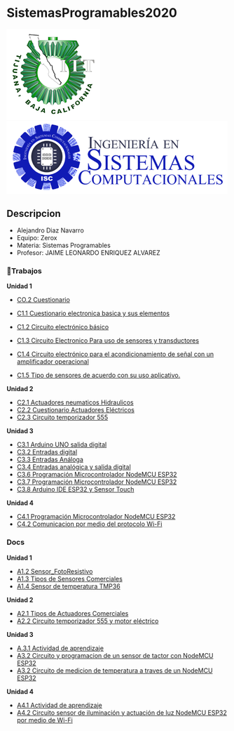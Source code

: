 # SistemasProgramables2020
![Tec](img/tec.png)
![Sistemas](img/Sistemas.png)

## Descripcion
* Alejandro Diaz Navarro
* Equipo: Zerox
* Materia: Sistemas Programables
* Profesor: JAIME LEONARDO ENRIQUEZ ALVAREZ
### :green_book:Trabajos
**Unidad 1**
* [CO.2 Cuestionario](/Trabajos/CO.2_AlejandroDiazNavarro_Zerox.md)
* [C1.1 Cuestionario electronica basica y sus elementos](Trabajos/C1.1_AlejandroDiazNavarro_Zerox.md)
* [C1.2 Circuito electrónico básico](/Trabajos/C1.2-AlejandroDiazNavarro_Zerox.md)
* [C1.3 Circuito Electronico Para uso de sensores y transductores](Trabajos/C1.3_AlejandroDiazNavarro_Zerox.md)
* [C1.4 Circuito electrónico para el acondicionamiento de señal con un amplificador operacional](Trabajos/C1.4_AlejandroDiazNavarro_Zerox.md)

* [C1.5 Tipo de sensores de acuerdo con su uso aplicativo.](/Trabajos/C1.5_AlejandroDiazNavarro_Zerox.md)

**Unidad 2**
* [C2.1 Actuadores neumaticos Hidraulicos](/Trabajos/C2.1_AlejandroDiazNavarro_Zerox.md)
* [C2.2 Cuestionario Actuadores Eléctricos](/Trabajos/C2.2_AlejandroDiazNavarro_Zerox.md)
* [C2.3 Circuito temporizador 555](/Trabajos/C2.3_AlejandroDiazNavarro_Zerox.md)

**Unidad 3**
* [C3.1 Arduino UNO salida digital](Trabajos/C3.1_AlejandroDiazNavarro_Zerox.md)
* [C3.2 Entradas digital](Trabajos/C3.2_AlejandroDiazNavarro_Zerox.md)
* [C3.3 Entradas Análoga](Trabajos/C3.3_AlejandroDiazNavarro_Zerox.md)
* [C3.4 Entradas analógica y salida digital](Trabajos/C3.4_AlejandroDiazNavarro_Zerox.md)
* [C3.6 Programación Microcontrolador NodeMCU ESP32](Trabajos/C3.6_AlejandroDiazNavarro_Zerox.md)
* [C3.7 Programación Microcontrolador NodeMCU ESP32](Trabajos/C3.7_AlejandroDiazNavarro_Zerox.md)
* [C3.8 Arduino IDE ESP32 y Sensor Touch](/Trabajos/C3.8_AlejandroDiazNavarro_Zerox.md)

**Unidad 4**
* [C4.1 Programación Microcontrolador NodeMCU ESP32](Trabajos/C4.1_AlejandroDiazNavarro.md)
* [C4.2 Comunicacion por medio del protocolo Wi-Fi](/Trabajos/C4.2_AlejandroDiazNavarro_Zerox.md)

### Docs
**Unidad 1**
* [A1.2 Sensor_FotoResistivo](Trabajos/A1.2.AlejandroDiazNavarro_Zerox.md)
* [A1.3 Tipos de Sensores Comerciales](/Trabajos/A1.3_AlejandroDiazNavarro_Zerox.md)
* [A1.4 Sensor de temperatura TMP36](/Trabajos/A1.4_AlejandroDiazNavarro_Zerox.md)
  
 **Unidad 2**
  * [A2.1 Tipos de Actuadores Comerciales](/Trabajos/A2.1_AlejandroDiazNavarro_Zerox.md)
  * [A2.2 Circuito temporizador 555 y motor eléctrico](Trabajos/A2.2_AlejandroDiazNavarro_Zerox.md)

**Unidad 3**
* [A.3.1 Actividad de aprendizaje](Trabajos/A3.1_AlejandroDiazNavarro_Zerox.md)
* [A3.2 Circuito y programacion de un sensor de tactor con NodeMCU ESP32](/Trabajos/A3.2_AlejandroDiazNavarro_Zerox.md)
* [A3.2 Circuito de medicion de temperatura a traves de un NodeMCU ESP32](/Trabajos/A3.3_AlejandroDiazNavarro_Zerox.md)

**Unidad 4**
* [A4.1 Actividad de aprendizaje](Trabajos/A4.1_AlejandroDiazNarro_Zerox.md)
* [A4.2 Circuito sensor de iluminación y actuación de luz NodeMCU ESP32 por medio de Wi-Fi](Trabajos/A4.2_AlejandroDiazNavarro_Zerox.md)